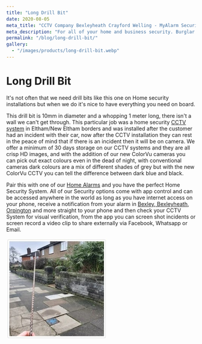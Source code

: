 ```yaml
---
title: "Long Drill Bit"
date: 2020-08-05
meta_title: "CCTV Company Bexleyheath Crayford Welling - MyAlarm Security"
meta_description: "For all of your home and business security. Burglar Alarm Servicing, Burglar Alarm Installation, Alarm Battery and CCTV. Call 020 8302 4065 or email us."
permalink: "/blog/long-drill-bit/"
gallery:
  - "/images/products/long-drill-bit.webp"
---
```


# Long Drill Bit

It\'s not often that we need drill bits like this one on Home security installations but when we do it\'s nice to have everything you need on board.

This drill bit is 10mm in diameter and a whopping 1 meter long, there isn\'t a wall we can\'t get through. This particular job was a home security [CCTV system](/categories/cctv/) in Eltham/New Eltham borders and was installed after the customer had an incident with their car, now after the CCTV installation they can rest in the peace of mind that if there is an incident then it will be on camera. We offer a minimum of 30 days storage on our CCTV systems and they are all crisp HD images, and with the addition of our new ColorVu cameras you can pick out exact colours even in the dead of night, with conventional cameras dark colours are a mix of different shades of grey but with the new ColorVu CCTV you can tell the difference between dark blue and black.

Pair this with one of our [Home Alarms](/categories/burglar-alarms/) and you have the perfect Home Security System. All of our Security options come with app control and can be accessed anywhere in the world as long as you have internet access on your phone, receive a notification from your alarm in [Bexley, Bexleyheath](/pages/bexley/), [Orpington](/pages/orpington/) and more straight to your phone and then check your CCTV System for visual verification, from the app you can screen shot incidents or screen record a video clip to share externally via Facebook, Whatsapp or Email.

![Long Drill Bit](/images/news/news-long-drill-bit-wgkp3sod0uon7e5c22x3.jpg)